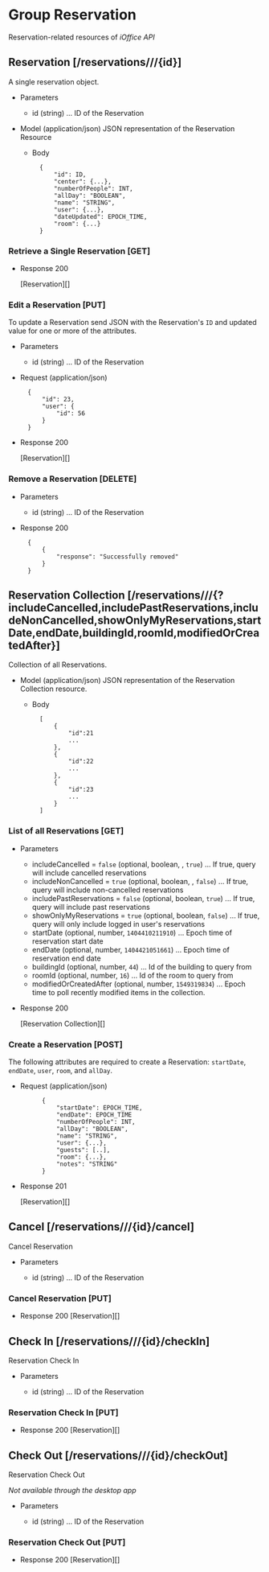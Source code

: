 # Group Reservation
Reservation-related resources of *iOffice API*

## Reservation [/reservations///{id}]
A single reservation object.


+ Parameters
    + id (string) ... ID of the Reservation

+ Model (application/json)
    JSON representation of the Reservation Resource

    + Body

            {
                "id": ID,
                "center": {...},
                "numberOfPeople": INT,
                "allDay": "BOOLEAN",
                "name": "STRING",
                "user": {...},
                "dateUpdated": EPOCH_TIME,
                "room": {...}
            }

### Retrieve a Single Reservation [GET]
+ Response 200

    [Reservation][]

### Edit a Reservation [PUT]
To update a Reservation send JSON with the Reservation's `ID` and updated value for one or more of the attributes.

+ Parameters
    + id (string) ... ID of the Reservation
    
+ Request (application/json)

        {
        	"id": 23,
            "user": {
                "id": 56
            }
        }

+ Response 200
    
    [Reservation][]

### Remove a Reservation [DELETE]
+ Parameters
    + id (string) ... ID of the Reservation
+ Response 200

        {
            {
                "response": "Successfully removed"
            }
        }

## Reservation Collection [/reservations///{?includeCancelled,includePastReservations,includeNonCancelled,showOnlyMyReservations,startDate,endDate,buildingId,roomId,modifiedOrCreatedAfter}]
Collection of all Reservations.

+ Model (application/json)
    JSON representation of the Reservation Collection resource.

    + Body

            [
                {
                    "id":21
                    ...
                },
                {
                    "id":22
                    ...
                },
                {
                    "id":23
                    ...
                }
            ]

### List of all Reservations [GET]

+ Parameters
    + includeCancelled = `false` (optional, boolean, , `true`) ... If true, query will include cancelled reservations
    + includeNonCancelled = `true` (optional, boolean, , `false`) ... If true, query will include non-cancelled reservations
    + includePastReservations = `false` (optional, boolean, `true`) ... If true, query will include past reservations
    + showOnlyMyReservations = `true` (optional, boolean, `false`) ... If true, query will only include logged in user's reservations
    + startDate (optional, number, `1404410211910`) ... Epoch time of reservation start date
    + endDate (optional, number, `1404421051661`) ... Epoch time of reservation end date
    + buildingId (optional, number, `44`) ... Id of the building to query from
    + roomId (optional, number, `16`) ... Id of the room to query from
    + modifiedOrCreatedAfter (optional, number, `1549319834`) ... Epoch time to poll recently modified items in the collection.

+ Response 200
    
    [Reservation Collection][]


### Create a Reservation [POST]
The following attributes are required to create a Reservation: `startDate`, `endDate`, `user`, `room`, and `allDay`.

+ Request (application/json)

            {
                "startDate": EPOCH_TIME,
                "endDate": EPOCH_TIME
                "numberOfPeople": INT,
                "allDay": "BOOLEAN",
                "name": "STRING",
                "user": {...},
                "guests": [..],
                "room": {...},
                "notes": "STRING"
            }

+ Response 201

    [Reservation][]

## Cancel [/reservations///{id}/cancel]
Cancel Reservation

+ Parameters

    + id (string) ... ID of the Reservation

### Cancel Reservation [PUT]
+ Response 200
    [Reservation][]


## Check In [/reservations///{id}/checkIn]
Reservation Check In

+ Parameters

    + id (string) ... ID of the Reservation

### Reservation Check In [PUT]
+ Response 200
    [Reservation][]


## Check Out [/reservations///{id}/checkOut]
Reservation Check Out

*Not available through the desktop app*

+ Parameters

    + id (string) ... ID of the Reservation

### Reservation Check Out [PUT]
+ Response 200
    [Reservation][]
